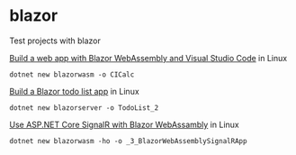 # blazor
Test projects with blazor


[Build a web app with Blazor WebAssembly and Visual Studio Code](https://docs.microsoft.com/en-us/learn/modules/build-blazor-webassembly-visual-studio-code/) in Linux

    dotnet new blazorwasm -o CICalc


[Build a Blazor todo list app](https://docs.microsoft.com/en-us/aspnet/core/tutorials/build-a-blazor-app?view=aspnetcore-5.0) in Linux

    dotnet new blazorserver -o TodoList_2


[Use ASP.NET Core SignalR with Blazor WebAssambly](https://docs.microsoft.com/en-us/aspnet/core/tutorials/signalr-blazor?view=aspnetcore-5.0&tabs=visual-studio-code&pivots=webassembly) in Linux

    dotnet new blazorwasm -ho -o _3_BlazorWebAssemblySignalRApp



